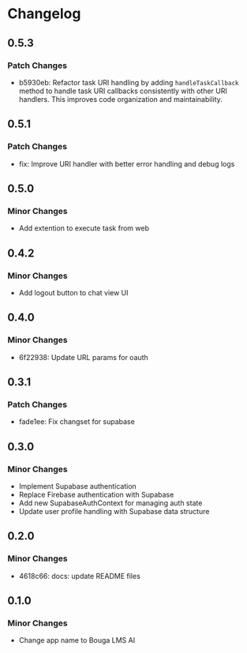 # Changelog

## 0.5.3

### Patch Changes

-   b5930eb: Refactor task URI handling by adding `handleTaskCallback` method to handle task URI callbacks consistently with other URI handlers. This improves code organization and maintainability.

## 0.5.1

### Patch Changes

-   fix: Improve URI handler with better error handling and debug logs

## 0.5.0

### Minor Changes

-   Add extention to execute task from web

## 0.4.2

### Minor Changes

-   Add logout button to chat view UI

## 0.4.0

### Minor Changes

-   6f22938: Update URL params for oauth

## 0.3.1

### Patch Changes

-   fade1ee: Fix changset for supabase

## 0.3.0

### Minor Changes

-   Implement Supabase authentication
-   Replace Firebase authentication with Supabase
-   Add new SupabaseAuthContext for managing auth state
-   Update user profile handling with Supabase data structure

## 0.2.0

### Minor Changes

-   4618c66: docs: update README files

## 0.1.0

### Minor Changes

-   Change app name to Bouga LMS AI
